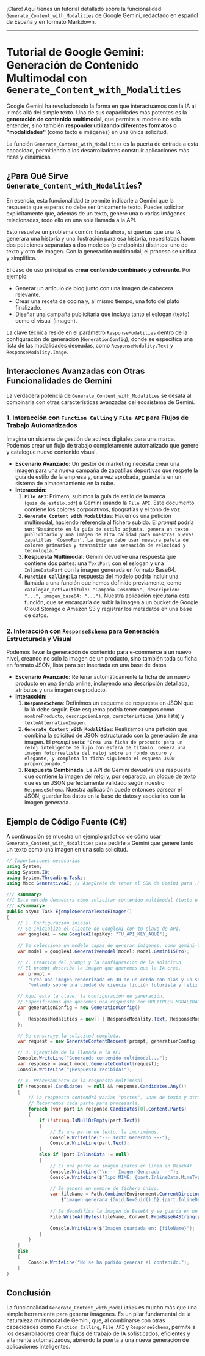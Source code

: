¡Claro! Aquí tienes un tutorial detallado sobre la funcionalidad `Generate_Content_with_Modalities` de Google Gemini, redactado en español de España y en formato Markdown.

---

# Tutorial de Google Gemini: Generación de Contenido Multimodal con `Generate_Content_with_Modalities`

Google Gemini ha revolucionado la forma en que interactuamos con la IA al ir más allá del simple texto. Una de sus capacidades más potentes es la **generación de contenido multimodal**, que permite al modelo no solo entender, sino también **responder utilizando diferentes formatos o "modalidades"** (como texto e imágenes) en una única solicitud.

La función `Generate_Content_with_Modalities` es la puerta de entrada a esta capacidad, permitiendo a los desarrolladores construir aplicaciones más ricas y dinámicas.

## ¿Para Qué Sirve `Generate_Content_with_Modalities`?

En esencia, esta funcionalidad te permite indicarle a Gemini que la respuesta que esperas no debe ser únicamente texto. Puedes solicitar explícitamente que, además de un texto, genere una o varias imágenes relacionadas, todo ello en una sola llamada a la API.

Esto resuelve un problema común: hasta ahora, si querías que una IA generara una historia y una ilustración para esa historia, necesitabas hacer dos peticiones separadas a dos modelos (o endpoints) distintos: uno de texto y otro de imagen. Con la generación multimodal, el proceso se unifica y simplifica.

El caso de uso principal es **crear contenido combinado y coherente**. Por ejemplo:

*   Generar un artículo de blog junto con una imagen de cabecera relevante.
*   Crear una receta de cocina y, al mismo tiempo, una foto del plato finalizado.
*   Diseñar una campaña publicitaria que incluya tanto el eslogan (texto) como el visual (imagen).

La clave técnica reside en el parámetro `ResponseModalities` dentro de la configuración de generación (`GenerationConfig`), donde se especifica una lista de las modalidades deseadas, como `ResponseModality.Text` y `ResponseModality.Image`.

## Interacciones Avanzadas con Otras Funcionalidades de Gemini

La verdadera potencia de `Generate_Content_with_Modalities` se desata al combinarla con otras características avanzadas del ecosistema de Gemini.

### 1. Interacción con `Function Calling` y `File API` para Flujos de Trabajo Automatizados

Imagina un sistema de gestión de activos digitales para una marca. Podemos crear un flujo de trabajo completamente automatizado que genere y catalogue nuevo contenido visual.

*   **Escenario Avanzado:** Un gestor de marketing necesita crear una imagen para una nueva campaña de zapatillas deportivas que respete la guía de estilo de la empresa y, una vez aprobada, guardarla en un sistema de almacenamiento en la nube.
*   **Interacción:**
    1.  **`File API`**: Primero, subimos la guía de estilo de la marca (`guia_de_estilo.pdf`) a Gemini usando la `File API`. Este documento contiene los colores corporativos, tipografías y el tono de voz.
    2.  **`Generate_Content_with_Modalities`**: Hacemos una petición multimodal, haciendo referencia al fichero subido. El *prompt* podría ser: `"Basándote en la guía de estilo adjunta, genera un texto publicitario y una imagen de alta calidad para nuestras nuevas zapatillas 'CosmoRun'. La imagen debe usar nuestra paleta de colores primarios y transmitir una sensación de velocidad y tecnología."`
    3.  **Respuesta Multimodal**: Gemini devuelve una respuesta que contiene dos partes: una `TextPart` con el eslogan y una `InlineDataPart` con la imagen generada en formato Base64.
    4.  **`Function Calling`**: La respuesta del modelo podría incluir una llamada a una función que hemos definido previamente, como `catalogar_activo(titulo: "Campaña CosmoRun", descripcion: "...", imagen_base64: "...")`. Nuestra aplicación ejecutaría esta función, que se encargaría de subir la imagen a un bucket de Google Cloud Storage o Amazon S3 y registrar los metadatos en una base de datos.

### 2. Interacción con `ResponseSchema` para Generación Estructurada y Visual

Podemos llevar la generación de contenido para e-commerce a un nuevo nivel, creando no solo la imagen de un producto, sino también toda su ficha en formato JSON, lista para ser insertada en una base de datos.

*   **Escenario Avanzado:** Rellenar automáticamente la ficha de un nuevo producto en una tienda online, incluyendo una descripción detallada, atributos y una imagen de producto.
*   **Interacción:**
    1.  **`ResponseSchema`**: Definimos un esquema de respuesta en JSON que la IA debe seguir. Este esquema podría tener campos como `nombreProducto`, `descripcionLarga`, `caracteristicas` (una lista) y `textoAlternativoImagen`.
    2.  **`Generate_Content_with_Modalities`**: Realizamos una petición que combina la solicitud de JSON estructurado con la generación de una imagen. El *prompt* sería: `"Crea una ficha de producto para un reloj inteligente de lujo con esfera de titanio. Genera una imagen fotorrealista del reloj sobre un fondo oscuro y elegante, y completa la ficha siguiendo el esquema JSON proporcionado."`
    3.  **Respuesta Combinada**: La API de Gemini devuelve una respuesta que contiene la imagen del reloj y, por separado, un bloque de texto que es un JSON perfectamente validado según nuestro `ResponseSchema`. Nuestra aplicación puede entonces parsear el JSON, guardar los datos en la base de datos y asociarlos con la imagen generada.

## Ejemplo de Código Fuente (C#)

A continuación se muestra un ejemplo práctico de cómo usar `Generate_Content_with_Modalities` para pedirle a Gemini que genere tanto un texto como una imagen en una sola solicitud.

```csharp
// Importaciones necesarias
using System;
using System.IO;
using System.Threading.Tasks;
using Mscc.GenerativeAI; // Asegúrate de tener el SDK de Gemini para .NET

/// <summary>
/// Este método demuestra cómo solicitar contenido multimodal (texto e imagen) a Gemini.
/// </summary>
public async Task EjemploGenerarTextoEImagen()
{
    // 1. Configuración inicial
    // Se inicializa el cliente de GoogleAI con tu clave de API.
    var googleAi = new GoogleAI(apiKey: "TU_API_KEY_AQUÍ");
    
    // Se selecciona un modelo capaz de generar imágenes, como gemini-1.5-pro.
    var model = googleAi.GenerativeModel(model: Model.Gemini15Pro);

    // 2. Creación del prompt y la configuración de la solicitud
    // El prompt describe la imagen que queremos que la IA cree.
    var prompt =
        "Crea una imagen renderizada en 3D de un cerdo con alas y un sombrero de copa, " +
        "volando sobre una ciudad de ciencia ficción futurista y feliz con mucha vegetación.";

    // Aquí está la clave: la configuración de generación.
    // Especificamos que queremos una respuesta con MÚLTIPLES MODALIDADES.
    var generationConfig = new GenerationConfig() 
    { 
        ResponseModalities = new[] { ResponseModality.Text, ResponseModality.Image } 
    };

    // Se construye la solicitud completa.
    var request = new GenerateContentRequest(prompt, generationConfig: generationConfig);

    // 3. Ejecución de la llamada a la API
    Console.WriteLine("Generando contenido multimodal...");
    var response = await model.GenerateContent(request);
    Console.WriteLine("¡Respuesta recibida!");

    // 4. Procesamiento de la respuesta multimodal
    if (response?.Candidates != null && response.Candidates.Any())
    {
        // La respuesta contendrá varias "partes", unas de texto y otras de imagen.
        // Recorremos cada parte para procesarla.
        foreach (var part in response.Candidates[0].Content.Parts)
        {
            if (!string.IsNullOrEmpty(part.Text))
            {
                // Es una parte de texto, la imprimimos.
                Console.WriteLine("--- Texto Generado ---");
                Console.WriteLine(part.Text);
            }
            else if (part.InlineData != null)
            {
                // Es una parte de imagen (datos en línea en Base64).
                Console.WriteLine("\n--- Imagen Generada ---");
                Console.WriteLine($"Tipo MIME: {part.InlineData.MimeType}");

                // Se genera un nombre de fichero único.
                var fileName = Path.Combine(Environment.CurrentDirectory,
                    $"imagen_generada_{Guid.NewGuid():D}.{part.InlineData.MimeType.Replace("image/", "")}");
                
                // Se decodifica la imagen de Base64 y se guarda en un fichero.
                File.WriteAllBytes(fileName, Convert.FromBase64String(part.InlineData.Data));
                
                Console.WriteLine($"Imagen guardada en: {fileName}");
            }
        }
    }
    else
    {
        Console.WriteLine("No se ha podido generar el contenido.");
    }
}
```

## Conclusión

La funcionalidad `Generate_Content_with_Modalities` es mucho más que una simple herramienta para generar imágenes. Es un pilar fundamental de la naturaleza multimodal de Gemini, que, al combinarse con otras capacidades como `Function Calling`, `File API` y `ResponseSchema`, permite a los desarrolladores crear flujos de trabajo de IA sofisticados, eficientes y altamente automatizados, abriendo la puerta a una nueva generación de aplicaciones inteligentes.